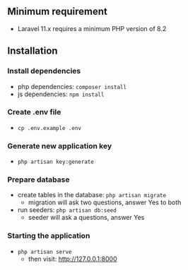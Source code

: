 ## Minimum requirement
- Laravel 11.x requires a minimum PHP version of 8.2

## Installation

### Install dependencies
- php dependencies: ```composer install```
- js dependencies: ```npm install```

### Create .env file
- ```cp .env.example .env```

### Generate new application key
- ```php artisan key:generate```

### Prepare database
- create tables in the database: ```php artisan migrate```
  - migration will ask two questions, answer Yes to both
- run seeders: ```php artisan db:seed```
  - seeder will ask a questions, answer Yes

### Starting the application
- ```php artisan serve```
  - then visit: http://127.0.0.1:8000
